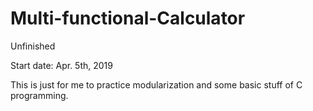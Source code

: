 # Multi-functional-Calculator
Unfinished

Start date: Apr. 5th, 2019

This is just for me to practice modularization and some basic stuff of C programming.

